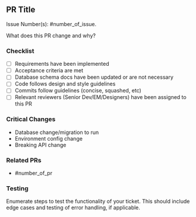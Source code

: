 ## PR Title

Issue Number(s): #number_of_issue.

What does this PR change and why?

### Checklist

- [ ] Requirements have been implemented
- [ ] Acceptance criteria are met
- [ ] Database schema docs have been updated or are not necessary
- [ ] Code follows design and style guidelines
- [ ] Commits follow guidelines (concise, squashed, etc)
- [ ] Relevant reviewers (Senior Dev/EM/Designers) have been assigned to this PR

### Critical Changes

- Database change/migration to run
- Environment config change
- Breaking API change

### Related PRs

- #number_of_pr

### Testing

Enumerate steps to test the functionality of your ticket. This should include edge cases and testing of error handling, if applicable.
